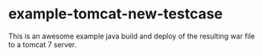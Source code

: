 # example-tomcat-new-testcase

This is an awesome example java build and deploy of the resulting
war file to a tomcat 7 server.

